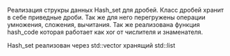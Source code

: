 Реализация струкры данных Hash_set для дробей. 
Класс дробей хранит в себе приведные дроби. Так же для него перегружены операции умножения, сложения, вычитания. Так же реализована функция hash_code которая работает как xor от числителя и знаменателя.

Hash_set реализован через std::vector хранящий std::list<Fraction>

